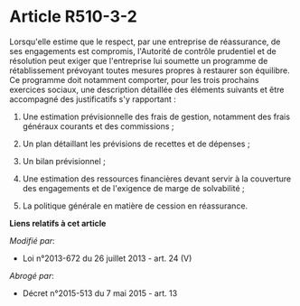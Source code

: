 # Article R510-3-2

Lorsqu'elle estime que le respect, par une entreprise de réassurance, de ses engagements est compromis, l'Autorité de
contrôle prudentiel et de résolution peut exiger que l'entreprise lui soumette un programme de rétablissement prévoyant
toutes mesures propres à restaurer son équilibre. Ce programme doit notamment comporter, pour les trois prochains exercices
sociaux, une description détaillée des éléments suivants et être accompagné des justificatifs s'y rapportant : 

1. Une estimation prévisionnelle des frais de gestion, notamment des frais généraux courants et des commissions ; 

2. Un plan détaillant les prévisions de recettes et de dépenses ; 

3. Un bilan prévisionnel ; 

4. Une estimation des ressources financières devant servir à la couverture des engagements et de l'exigence de marge de
solvabilité ; 

5. La politique générale en matière de cession en réassurance.

**Liens relatifs à cet article**

_Modifié par_:

  - Loi n°2013-672 du 26 juillet 2013 - art. 24 (V)

_Abrogé par_:

  - Décret n°2015-513 du 7 mai 2015 - art. 13
